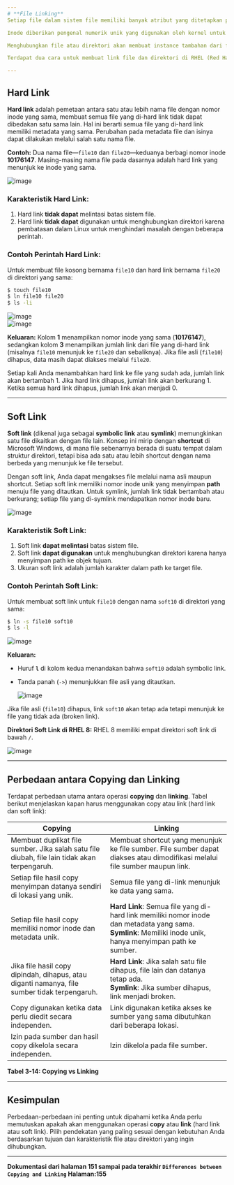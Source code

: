 ```yaml
---
# **File Linking**
Setiap file dalam sistem file memiliki banyak atribut yang ditetapkan pada saat pembuatan. Atribut-atribut ini disebut sebagai metadata file, yang akan berubah ketika file diakses atau dimodifikasi. Metadata file mencakup beberapa informasi seperti jenis file, ukuran, izin akses, nama pemilik, nama grup pemilik, waktu akses/modifikasi terakhir, jumlah link, jumlah blok yang dialokasikan, dan pointer ke lokasi penyimpanan data. Metadata ini memerlukan 128 byte ruang untuk setiap file. Ruang kecil ini disebut sebagai inode (index node) file.

Inode diberikan pengenal numerik unik yang digunakan oleh kernel untuk mengakses, melacak, dan mengelola file. Untuk mengakses inode dan data yang ditunjuknya, sebuah nama file diberikan untuk mengenali dan mengaksesnya. Pemetaan antara inode dan nama file disebut sebagai **link**. Penting untuk dicatat bahwa inode tidak menyimpan nama file dalam metadata-nya; pemetaan antara nama file dan nomor inode disimpan dalam metadata direktori tempat file berada.

Menghubungkan file atau direktori akan membuat instance tambahan dari file atau direktori tersebut, tetapi semuanya pada akhirnya menunjuk ke lokasi data fisik yang sama dalam pohon direktori. File yang dihubungkan mungkin memiliki nomor inode dan metadata yang identik atau berbeda tergantung pada jenis link yang digunakan.

Terdapat dua cara untuk membuat link file dan direktori di RHEL (Red Hat Enterprise Linux), yaitu **hard link** dan **soft link**. Link dapat dibuat antara file atau direktori, tetapi **tidak** antara file dan direktori.

---
```

## **Hard Link**
**Hard link** adalah pemetaan antara satu atau lebih nama file dengan nomor inode yang sama, membuat semua file yang di-hard link tidak dapat dibedakan satu sama lain. Hal ini berarti semua file yang di-hard link memiliki metadata yang sama. Perubahan pada metadata file dan isinya dapat dilakukan melalui salah satu nama file.

**Contoh:** Dua nama file—`file10` dan `file20`—keduanya berbagi nomor inode **10176147**. Masing-masing nama file pada dasarnya adalah hard link yang menunjuk ke inode yang sama.

![image](https://github.com/user-attachments/assets/4c913e3e-bb7a-4e88-b58a-ec31531005c0)

  

### **Karakteristik Hard Link:**
1. Hard link **tidak dapat** melintasi batas sistem file.
2. Hard link **tidak dapat** digunakan untuk menghubungkan direktori karena pembatasan dalam Linux untuk menghindari masalah dengan beberapa perintah.

### **Contoh Perintah Hard Link:**
Untuk membuat file kosong bernama `file10` dan hard link bernama `file20` di direktori yang sama:
  
```bash
$ touch file10
$ ln file10 file20
$ ls -li
```

![image](https://github.com/user-attachments/assets/008e0fbb-6eb1-4d7e-ae2e-18fa40a8db4c)  
![image](https://github.com/user-attachments/assets/4c1a23da-f82f-4734-a823-d0d22e108b3a)

  
**Keluaran:**
Kolom **1** menampilkan nomor inode yang sama (**10176147**), sedangkan kolom **3** menampilkan jumlah link dari file yang di-hard link (misalnya `file10` menunjuk ke `file20` dan sebaliknya). Jika file asli (`file10`) dihapus, data masih dapat diakses melalui `file20`.

Setiap kali Anda menambahkan hard link ke file yang sudah ada, jumlah link akan bertambah 1. Jika hard link dihapus, jumlah link akan berkurang 1. Ketika semua hard link dihapus, jumlah link akan menjadi 0.

---
## **Soft Link**
**Soft link** (dikenal juga sebagai **symbolic link** atau **symlink**) memungkinkan satu file dikaitkan dengan file lain. Konsep ini mirip dengan **shortcut** di Microsoft Windows, di mana file sebenarnya berada di suatu tempat dalam struktur direktori, tetapi bisa ada satu atau lebih shortcut dengan nama berbeda yang menunjuk ke file tersebut.

Dengan soft link, Anda dapat mengakses file melalui nama asli maupun shortcut. Setiap soft link memiliki nomor inode unik yang menyimpan **path** menuju file yang ditautkan. Untuk symlink, jumlah link tidak bertambah atau berkurang; setiap file yang di-symlink mendapatkan nomor inode baru.

![image](https://github.com/user-attachments/assets/34ddfe86-a054-4599-a265-715a463d71b0)

  

### **Karakteristik Soft Link:**
1. Soft link **dapat melintasi** batas sistem file.
2. Soft link **dapat digunakan** untuk menghubungkan direktori karena hanya menyimpan path ke objek tujuan.
3. Ukuran soft link adalah jumlah karakter dalam path ke target file.

### **Contoh Perintah Soft Link:**
Untuk membuat soft link untuk `file10` dengan nama `soft10` di direktori yang sama:
  
```bash
$ ln -s file10 soft10
$ ls -l
```

![image](https://github.com/user-attachments/assets/302d8e40-46e8-4edf-b027-019981353304)  

  
**Keluaran:**
- Huruf **`l`** di kolom kedua menandakan bahwa `soft10` adalah symbolic link.
- Tanda panah (`->`) menunjukkan file asli yang ditautkan.

  ![image](https://github.com/user-attachments/assets/f16f1012-4568-406d-8106-9ed50a905f93)

Jika file asli (`file10`) dihapus, link `soft10` akan tetap ada tetapi menunjuk ke file yang tidak ada (broken link).

**Direktori Soft Link di RHEL 8:**
RHEL 8 memiliki empat direktori soft link di bawah `/`.

![image](https://github.com/user-attachments/assets/04a06489-5da5-4a6f-9fa9-22ebc5773b69)

  
---
## **Perbedaan antara Copying dan Linking**
Terdapat perbedaan utama antara operasi **copying** dan **linking**. Tabel berikut menjelaskan kapan harus menggunakan copy atau link (hard link dan soft link):

| **Copying**                         | **Linking**                                                                                                                                 |
|-------------------------------------|-------------------------------------------------------------------------------------------------------------------------------------------|
| Membuat duplikat file sumber. Jika salah satu file diubah, file lain tidak akan terpengaruh. | Membuat shortcut yang menunjuk ke file sumber. File sumber dapat diakses atau dimodifikasi melalui file sumber maupun link.               |
| Setiap file hasil copy menyimpan datanya sendiri di lokasi yang unik.    | Semua file yang di-link menunjuk ke data yang sama.                                                                                        |
| Setiap file hasil copy memiliki nomor inode dan metadata unik.           | **Hard Link**: Semua file yang di-hard link memiliki nomor inode dan metadata yang sama. <br> **Symlink**: Memiliki inode unik, hanya menyimpan path ke sumber. |
| Jika file hasil copy dipindah, dihapus, atau diganti namanya, file sumber tidak terpengaruh. | **Hard Link**: Jika salah satu file dihapus, file lain dan datanya tetap ada. <br> **Symlink**: Jika sumber dihapus, link menjadi broken. |
| Copy digunakan ketika data perlu diedit secara independen.               | Link digunakan ketika akses ke sumber yang sama dibutuhkan dari beberapa lokasi.                                                          |
| Izin pada sumber dan hasil copy dikelola secara independen.              | Izin dikelola pada file sumber.                                                                                                           |

**Tabel 3-14: Copying vs Linking**

---
## **Kesimpulan**
Perbedaan-perbedaan ini penting untuk dipahami ketika Anda perlu memutuskan apakah akan menggunakan operasi **copy** atau **link** (hard link atau soft link). Pilih pendekatan yang paling sesuai dengan kebutuhan Anda berdasarkan tujuan dan karakteristik file atau direktori yang ingin dihubungkan.

---

**Dokumentasi dari halaman 151 sampai pada terakhir `Differences between Copying and Linking` Halaman:155**
